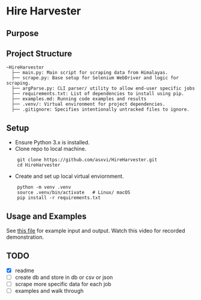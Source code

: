 # Hire Harvester

## Purpose


## Project Structure
```
~HireHarvestor
  ├── main.py: Main script for scraping data from Himalayas.
  ├── scrape.py: Base setup for Selenium WebDriver and logic for scraping.
  ├── argParse.py: CLI parser/ utility to allow end-user specific jobs
  ├── requirements.txt: List of dependencies to install using pip.
  ├── examples.md: Running code examples and results
  ├── .venv/: Virtual environment for project dependencies.
  ├── .gitignore: Specifies intentionally untracked files to ignore.
```

## Setup
* Ensure Python 3.x is installed. 
* Clone repo to local machine.
```
    git clone https://github.com/asxvi/HireHarvester.git
    cd HireHarvester
```
* Create and set up local virtual enviornment.
```
    python -m venv .venv
    source .venv/bin/activate   # Linux/ macOS
    pip install -r requirements.txt
```


## Usage and Examples
See [this file](examples.md) for example input and output.
Watch this video for recorded demonstration.

## TODO
- [X] readme
- [ ] create db and store in db or csv or json
- [ ] scrape more specific data for each job
- [ ] examples and walk through
